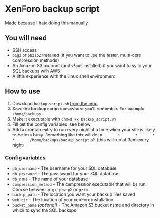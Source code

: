 # XenForo backup script
Made because I hate doing this manually

## You will need
- SSH access
- `pigz` or `pbzip2` installed (if you want to use the faster, multi-core compression methods)
- An Amazon S3 account (and `s3put` installed) if you want to sync your SQL backups with AWS
- A little experience with the Linux shell environment

## How to use
1. Download `backup_script.sh` [from the repo](https://github.com/CalamityJames/xenforo_backup/blob/master/backup_script.sh)
2. Save the backup script somewhere you'll remember. For example `/home/backups`
3. Make it executable with `chmod +x backup_script.sh`
4. Fill out the config variables (see below)
5. Add a crontab entry to run every night at a time when your site is likely to be less busy. Something like this will do: `0       3       *       *       *       /home/backups/backup_script.sh` (this will run at 3am every night)

### Config variables
- `db_username` - The username for your SQL database
- `db_password` - The passsword for your SQL database
- `db_name` - The name of your database
- `compression_method` - The compression executable that will be run. Choose between `pigz`, `pbzip2` or `gzip`
- `backup_path` - The location you want your backup files saved
- `web_dir` - The location of your xenForo installation
- `bucket_name` *(optional)* - The Amazon S3 bucket name and directory in which to sync the SQL backups